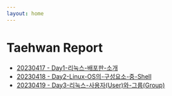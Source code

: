 ```yaml
---
layout: home
---
```


# Taehwan Report
- [ 20230417 - Day1-리눅스-배포판-소개](./2023-04-17-Day1-리눅스-배포판-소개.md)<br>
- [ 20230418 - Day2-Linux-OS의-구성요소-중-Shell](./2023-04-18-Day2-Linux-OS의-구성요소-중-Shell.md)<br>
- [ 20230419 - Day3-리눅스-사용자(User)와-그룹(Group)](./2023-04-19-Day3-리눅스-사용자(User)와-그룹(Group).md)<br>
